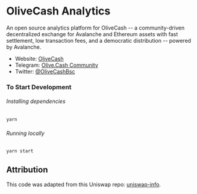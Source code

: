 # OliveCash Analytics

An open source analytics platform for OliveCash -- a community-driven decentralized exchange for Avalanche and Ethereum assets with fast settlement, low transaction fees, and a democratic distribution -- powered by Avalanche.

- Website: [OliveCash](https://avax.olive.cash/)
- Telegram: [Olive.Cash Community](https://t.me/olive_cash_chat)
- Twitter: [@OliveCashBsc](https://twitter.com/OliveCashBsc)

### To Start Development

###### Installing dependencies
```bash
yarn
```

###### Running locally
```bash
yarn start
```

## Attribution
This code was adapted from this Uniswap repo: [uniswap-info](https://github.com/Uniswap/uniswap-info).

